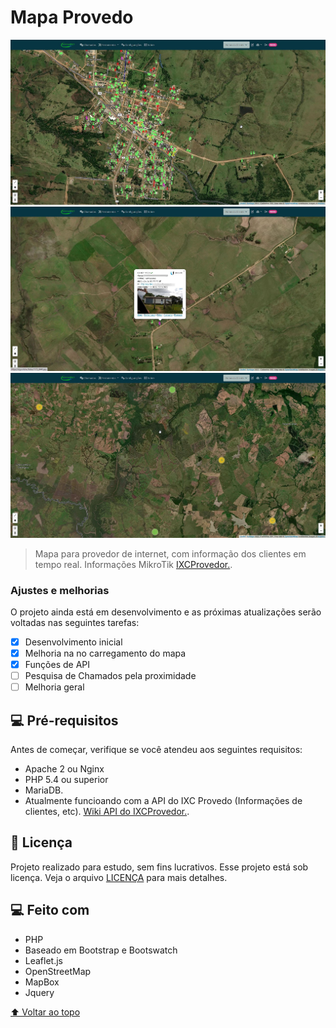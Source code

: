 # Mapa Provedo

<!---Esses são exemplos. Veja https://shields.io para outras pessoas ou para personalizar este conjunto de escudos. Você pode querer incluir dependências, status do projeto e informações de licença aqui--->

<img src="msedge_5NHoudztje.jpg" alt="Mapa Provedor">
<img src="TA0al7Vl8G.jpg" alt="Mapa Provedor2">
<img src="msedge_yMR8KqCagt.jpg" alt="Mapa Provedor">

> Mapa para provedor de internet, com informação dos clientes em tempo real. Informações MikroTik [IXCProvedor.](https://www.ixcsoft.com.br/ixcprovedor/).

### Ajustes e melhorias

O projeto ainda está em desenvolvimento e as próximas atualizações serão voltadas nas seguintes tarefas:

- [x] Desenvolvimento inicial
- [x] Melhoria na no carregamento do mapa
- [x] Funções de API
- [ ] Pesquisa de Chamados pela proximidade 
- [ ] Melhoria geral

## 💻 Pré-requisitos

Antes de começar, verifique se você atendeu aos seguintes requisitos:
<!---Estes são apenas requisitos de exemplo. Adicionar, duplicar ou remover conforme necessário--->
* Apache 2 ou Nginx
* PHP 5.4 ou superior
* MariaDB.
* Atualmente funcioando com a API do IXC Provedo (Informações de clientes, etc). [Wiki API do IXCProvedor.](https://wikiapiprovedor.ixcsoft.com.br/).

## 📝 Licença
Projeto realizado para estudo, sem fins lucrativos.
Esse projeto está sob licença. Veja o arquivo [LICENÇA](LICENSE.md) para mais detalhes.

## 💻 Feito com
* PHP
* Baseado em Bootstrap e Bootswatch
* Leaflet.js
* OpenStreetMap
* MapBox
* Jquery

[⬆ Voltar ao topo](#mapa_provedo)<br>
